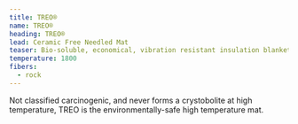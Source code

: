 ```yaml
---
title: TREO®
name: TREO®
heading: TREO®
lead: Ceramic Free Needled Mat
teaser: Bio-soluble, economical, vibration resistant insulation blanket
temperature: 1800
fibers:
  - rock
---
```

Not classified carcinogenic, and never forms a crystobolite at high temperature, TREO is the environmentally-safe high temperature mat.
